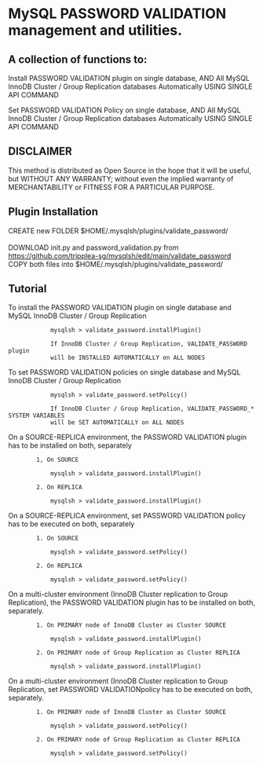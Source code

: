 # MySQL PASSWORD VALIDATION management and utilities.
    
## A collection of functions to:

Install PASSWORD VALIDATION plugin on single database, 
AND All MySQL InnoDB Cluster / Group Replication databases 
Automatically USING SINGLE API COMMAND

Set PASSWORD VALIDATION  Policy on single database,
AND All MySQL InnoDB Cluster / Group Replication databases 
Automatically USING SINGLE API COMMAND
</br>

## DISCLAIMER
This method is distributed as Open Source in the hope that it will be useful, but WITHOUT ANY WARRANTY; without even the implied warranty of MERCHANTABILITY or FITNESS FOR A PARTICULAR PURPOSE.

## Plugin Installation

CREATE new FOLDER $HOME/.mysqlsh/plugins/validate_password/
</br></br>
DOWNLOAD init.py and password_validation.py from https://github.com/tripplea-sg/mysqlsh/edit/main/validate_password  </br>
COPY both files into $HOME/.mysqlsh/plugins/validate_password/

## Tutorial

To install the PASSWORD VALIDATION plugin on single database and MySQL InnoDB Cluster / Group Replication

                mysqlsh > validate_password.installPlugin()
                
                If InnoDB Cluster / Group Replication, VALIDATE_PASSWORD plugin
                will be INSTALLED AUTOMATICALLY on ALL NODES
          
To set PASSWORD VALIDATION policies on single database and MySQL InnoDB Cluster / Group Replication

                mysqlsh > validate_password.setPolicy()
                
                If InnoDB Cluster / Group Replication, VALIDATE_PASSWORD_* SYSTEM VARIABLES
                will be SET AUTOMATICALLY on ALL NODES

On a SOURCE-REPLICA environment, the PASSWORD VALIDATION plugin has to be installed on both, separately

            1, On SOURCE

                mysqlsh > validate_password.installPlugin()

            2. On REPLICA

                mysqlsh > validate_password.installPlugin()

On a SOURCE-REPLICA environment, set PASSWORD VALIDATION policy has to be executed on both, separately

            1. On SOURCE

                mysqlsh > validate_password.setPolicy()

            2. On REPLICA

                mysqlsh > validate_password.setPolicy()

On a multi-cluster environment (InnoDB Cluster replication to Group Replication), the PASSWORD VALIDATION plugin has to be installed on both, separately.

            1. On PRIMARY node of InnoDB Cluster as Cluster SOURCE

                mysqlsh > validate_password.installPlugin()

            2. On PRIMARY node of Group Replication as Cluster REPLICA

                mysqlsh > validate_password.installPlugin()

On a multi-cluster environment (InnoDB Cluster replication to Group Replication, set PASSWORD VALIDATIONpolicy has to be executed on both, separately.

            1. On PRIMARY node of InnoDB Cluster as Cluster SOURCE

                mysqlsh > validate_password.setPolicy()
            
            2. On PRIMARY node of Group Replication as Cluster REPLICA

                mysqlsh > validate_password.setPolicy()
